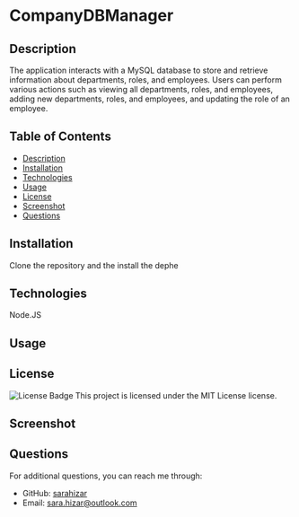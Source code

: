 # CompanyDBManager
 
## Description
The application interacts with a MySQL database to store and retrieve information about departments, roles, and employees. Users can perform various actions such as viewing all departments, roles, and employees, adding new departments, roles, and employees, and updating the role of an employee.

## Table of Contents

- [Description](#description)
- [Installation](#installation)
- [Technologies](#technologies)
- [Usage](#usage)
- [License](#license)
- [Screenshot](#screenshot)
- [Questions](#github-username)

## Installation
Clone the repository and the install the dephe 

## Technologies
Node.JS

## Usage


## License
![License Badge](https://img.shields.io/badge/license-MIT%20License-brightgreen)
This project is licensed under the MIT License license.


## Screenshot


## Questions
For additional questions, you can reach me through:
- GitHub: [sarahizar](https://github.com/sarahizar)
- Email: sara.hizar@outlook.com
    